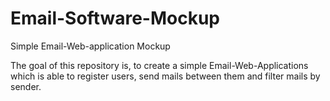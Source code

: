 # Email-Software-Mockup
Simple Email-Web-application Mockup

The goal of this repository is, to create a simple Email-Web-Applications which is able to register users, send mails between them and filter mails by sender.

